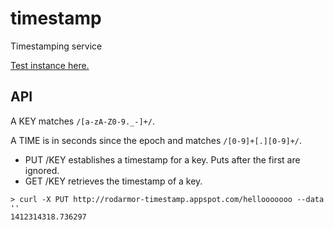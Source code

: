 timestamp
=========

Timestamping service

[Test instance here.](http://rodarmor-timestamp.appspot.com)


API
---

A KEY matches `/[a-zA-Z0-9._-]+/`.

A TIME is in seconds since the epoch and matches `/[0-9]+[.][0-9]+/`.

* PUT /KEY establishes a timestamp for a key. Puts after the first are ignored.
* GET /KEY retrieves the timestamp of a key.

```
> curl -X PUT http://rodarmor-timestamp.appspot.com/hellooooooo --data ''
1412314318.736297
```
